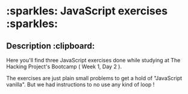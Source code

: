 <h1> :sparkles: JavaScript exercises :sparkles: </h1>

<h2>Description :clipboard: </h2>
<p>Here you'll find three JavaScript exercises done while studying at The Hacking Project's Bootcamp ( Week 1, Day 2 ).</p>

<p>The exercises are just plain small problems to get a hold of "JavaScript vanilla". But we had instructions to no use any kind of loop !</p>


